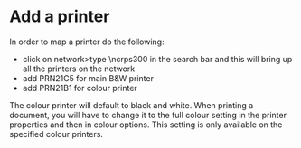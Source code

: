 # Add a printer #

In order to map a printer do the following: 
* click on network>type \\ncrps300   in the search bar and this will bring up all the printers on the network 
* add PRN21C5 for main B&W printer
* add PRN21B1 for colour printer

The colour printer will default to black and white. When printing a document, you will have to change it to the full colour setting in the printer properties and then in colour options. This setting is only available on the specified colour printers.
